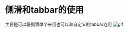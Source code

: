 # 侧滑和tabbar的使用
主要是可以将侧滑单个来用也可以和自定义的tabbar连用
![gif](http://github.com/1428501687@qq.com/codeManage/raw/master/gif/slider.gif)
